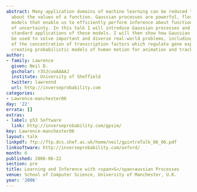 ```yaml
---
abstract: Many application domains of machine learning can be reduced to inference
  about the values of a function. Gaussian processes are powerful, flexible, probabilistic
  models that enable us to efficiently perform inference about functions in the presence
  of uncertainty. In this talk I will introduce Gaussian processes and review a few
  standard applications of these models. I will then show how Gaussian processes can
  be used to solve important and diverse real-world problems, including inference
  of the concentration of transcription factors which regulate gene expression and
  creating probabilistic models of human motion for animation and tracking.
author:
- family: Lawrence
  given: Neil D.
  gscholar: r3SJcvoAAAAJ
  institute: University of Sheffield
  twitter: lawrennd
  url: http://inverseprobability.com
categories:
- Lawrence-manchester06
day: '22'
errata: []
extras:
- label: p53 Software
  link: http://inverseprobability.com/gpsim/
key: Lawrence-manchester06
layout: talk
linkpdf: ftp://ftp.dcs.shef.ac.uk/home/neil/gpintroTalk_06_06.pdf
linksoftware: http://inverseprobability.com/oxford/
month: 6
published: 2006-06-22
section: pre
title: Learning and Inference with <span>G</span>aussian Processes
venue: School of Computer Science, University of Manchester, U.K.
year: '2006'
---
```

